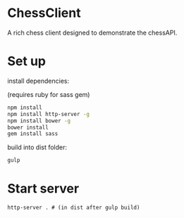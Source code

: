 ChessClient
========

A rich chess client designed to demonstrate the chessAPI.

Set up
=========

install dependencies:

(requires ruby for sass gem)

```sh
npm install
npm install http-server -g
npm install bower -g
bower install
gem install sass
```

build into dist folder:
```sh
gulp
```

Start server
==========

```
http-server . # (in dist after gulp build)
```

